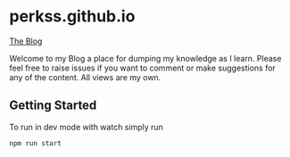 # perkss.github.io

[The Blog](https://perkss.github.io/#/)

Welcome to my Blog a place for dumping my knowledge as I learn. 
Please feel free to raise issues if you want to comment or make suggestions for any of the content.
All views are my own.

## Getting Started

To run in dev mode with watch simply run 

`npm run start`


